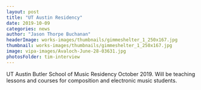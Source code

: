 ```yaml
---
layout: post
title: "UT Austin Residency"
date: 2019-10-09
categories: news
author: "Jason Thorpe Buchanan"
headerImage: works-images/thumbnails/gimmeshelter_1_250x167.jpg
thumbnail: works-images/thumbnails/gimmeshelter_1_250x167.jpg
image: vipa-images/Avaloch-June-28-03631.jpg
photosFolder: tim-interview
---
```


UT Austin Butler School of Music Residency October 2019. Will be teaching lessons and courses for composition and electronic music students.
